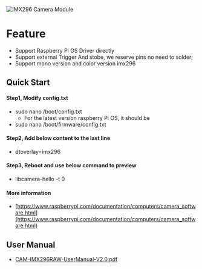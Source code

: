 ![IMX296 Camera Module](https://www.inno-maker.com/wp-content/uploads/2021/06/IMX296-MIPI-4.jpg "IMX296")



# Feature
- Support Raspberry Pi OS Driver directly
- Support external Trigger And stobe, we reserve pins no need to solder;
- Support mono version and color version imx296

## Quick Start 
#### Step1, Modify config.txt
- sudo nano /boot/config.txt
  - For the latest version raspberry Pi OS, it should be
- sudo nano /boot/firmware/config.txt

#### Step2, Add below content to the last line
- dtoverlay=imx296

#### Step3, Reboot and use below command to preview
- libcamera-hello -t 0

#### More information
- [https://www.raspberrypi.com/documentation/computers/camera_software.html](https://www.raspberrypi.com/documentation/computers/camera_software.html)


## User Manual 
- [CAM-IMX296RAW-UserManual-V2.0.pdf](https://github.com/INNO-MAKER/cam-imx296raw-trigger/blob/main/CAM-IMX296RAW-UserManual-V2.0.pdf )